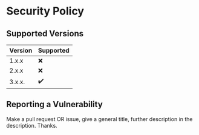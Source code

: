 # Security Policy

## Supported Versions

| Version | Supported          |
| ------- | ------------------ |
| 1.x.x   |        :x:         |
| 2.x.x   |        :x:         |
| 3.x.x.  | :heavy_check_mark: |

## Reporting a Vulnerability

Make a pull request OR issue, give a general title, further description in the description. Thanks.
